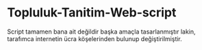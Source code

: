# Topluluk-Tanitim-Web-script
Script tamamen bana ait değildir başka amaçla tasarlanmıştır lakin,
tarafımca internetin ücra köşelerinden bulunup değiştirilmiştir.

